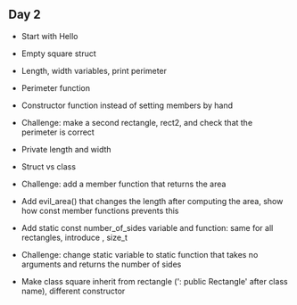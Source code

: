 ## Day 2

- Start with Hello

- Empty square struct

- Length, width variables, print perimeter

- Perimeter function

- Constructor function instead of setting members by hand

- Challenge: make a second rectangle, rect2, and check that the perimeter is correct

- Private length and width

- Struct vs class

- Challenge: add a member function that returns the area

- Add evil_area() that changes the length after computing the area, show how
const member functions prevents this

- Add static const number_of_sides variable and function: same for all rectangles, introduce <cstddef>, size_t

- Challenge: change static variable to static function that takes no arguments and returns the number of sides

- Make class square inherit from rectangle (': public Rectangle' after class name), different constructor







